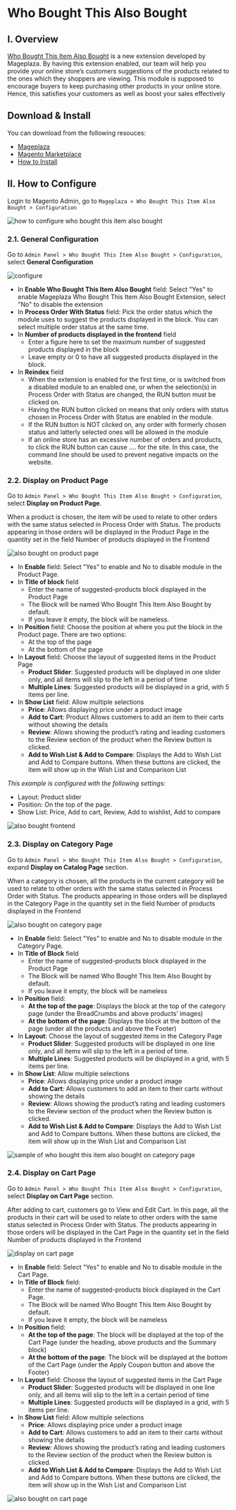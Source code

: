 # Who Bought This Also Bought

## I. Overview

[Who Bought This Item Also Bought](https://www.mageplaza.com/magento-2-who-bought-this-also-bought/) is a new extension developed by Mageplaza. By having this extension enabled, our team will help you provide your online store’s customers suggestions of the products related to the ones which they shoppers are viewing. This module is supposed to encourage buyers to keep purchasing other products in your online store. Hence, this satisfies your customers as well as boost your sales effectively

## Download & Install

You can download from the following resouces:

- [Mageplaza](https://www.mageplaza.com/magento-2-who-bought-this-also-bought/)
- [Magento Marketplace](https://marketplace.magento.com/mageplaza-module-who-bought-this-item-also-bought.html)
- [How to Install](https://www.mageplaza.com/install-magento-2-extension/)


## II. How to Configure

Login to Magento Admin, go to `Mageplaza > Who Bought This Item Also Bought > Configuration`

![how to configure who bought this item also bought](https://cdn.mageplaza.com/media/general/ZkRdIen.png)

### 2.1. General Configuration

Go to `Admin Panel > Who Bought This Item Also Bought > Configuration`, select **General Configuration**

![configure](https://cdn.mageplaza.com/media/general/u4t58bE.png)

* In **Enable Who Bought This Item Also Bought** field: Select "Yes" to enable Mageplaza Who Bought This Item Also Bought Extension, select "No" to disable the extension
* In **Process Order With Status** field: Pick the order status which the module uses to suggest the products displayed in the block. You can select multiple order status at the same time.
* In **Number of products displayed in the frontend** field
  * Enter a figure here to set the maximum number of suggested products displayed in the block
  * Leave empty or 0 to have all suggested products displayed in the block.
* In **Reindex** field
  * When the extension is enabled for the first time, or is switched from a disabled module to an enabled one, or when the selection(s) in Process Order with Status are changed, the RUN button must be clicked on.
  * Having the RUN button clicked on means that only orders with status chosen in Process Order with Status are enabled in the module.
  * If the RUN button is NOT clicked on, any order with formerly chosen status and latterly selected ones will be allowed in the module
  * If an online store has an excessive number of orders and products, to click the RUN button can cause …. for the site. In this case, the command line should be used to prevent negative impacts on the website.

### 2.2. Display on Product Page

Go to `Admin Panel > Who Bought This Item Also Bought > Configuration`, select **Display on Product Page**.

When a product is chosen, the item will be used to relate to other orders with the same status selected in Process Order with Status. The products appearing in those orders will be displayed in the Product Page in the quantity set in the field Number of products displayed in the Frontend 

![also bought on product page](https://cdn.mageplaza.com/media/general/Gd6soIY.png)

* In **Enable** field: Select "Yes" to enable and No to disable module in the Product Page.
* In **Title of block** field
  * Enter the name of suggested-products block displayed in the Product Page
  * The Block will be named Who Bought This Item Also Bought by default.
  * If you leave it empty, the block will be nameless.
* In **Position** field: Choose the position at where you put the block in the Product page. There are two options:
  * At the top of the page
  * At the bottom of the page
* In **Layout** field: Choose the layout of suggested items in the Product Page
  * **Product Slider**: Suggested products will be displayed in one slider only, and all items will slip to the left in a period of time
  * **Multiple Lines**: Suggested products will be displayed in a grid, with 5 items per line.
* In **Show List** field: Allow multiple selections
  * **Price**: Allows displaying price under a product image
  * **Add to Cart**: Product Allows customers to add an item to their carts without showing the details
  * **Review**: Allows showing the product’s rating and leading customers to the Review section of the product when the Review button is clicked.
  * **Add to Wish List & Add to Compare**: Displays the Add to Wish List and  Add to Compare buttons. When these buttons are clicked, the item will show up in the Wish List and Comparison List

*This example is configured with the following settings:*
  * Layout: Product slider
  * Position: On the top of the page.
  * Show List: Price, Add to cart, Review, Add to wishlist, Add to compare

![also bought frontend](https://cdn.mageplaza.com/media/general/JvR81o7.png)


### 2.3. Display on Category Page

Go to `Admin Panel > Who Bought This Item Also Bought > Configuration`, expand **Display on Catalog Page** section.

When a category is chosen, all the products in the current category will be used to relate to other orders with the same status selected in Process Order with Status. The products appearing in those orders will be displayed in the Category Page in the quantity set in the field Number of products displayed in the Frontend 

![also bought on category page](https://cdn.mageplaza.com/media/general/4tdjW5y.png)


* In **Enable** field: Select "Yes" to enable and No to disable module in the Category Page.
* In **Title of Block** field
  * Enter the name of suggested-products block displayed in the Product Page
  * The Block will be named Who Bought This Item Also Bought by default.
  * If you leave it empty, the block will be nameless
* In **Position** field:
  * **At the top of the page**: Displays the block at the top of the category page (under the BreadCrumbs and above products’ images)
  * **At the bottom of the page**: Displays the block at the bottom of the page (under all the products and above the Footer)
* In **Layout**: Choose the layout of suggested items in the Category Page
  * **Product Slider**: Suggested products will be displayed in one line only, and all items will slip to the left in a period of time.
  * **Multiple Lines**: Suggested products will be displayed in a grid, with 5 items per line.
* In **Show List**: Allow multiple selections
  * **Price**: Allows displaying price under a product image
  * **Add to Cart**: Allows customers to add an item to their carts without showing the details
  * **Review**: Allows showing the product’s rating and leading customers to the Review section of the product when the Review button is clicked.
  * **Add to Wish List & Add to Compare**: Displays the Add to Wish List and  Add to Compare buttons. When these buttons are clicked, the item will show up in the Wish List and Comparison List

![sample of who bought this item also bought on category page](https://cdn.mageplaza.com/media/general/QUrsuqP.png)

### 2.4. Display on Cart Page

Go to `Admin Panel > Who Bought This Item Also Bought > Configuration`, select **Display on Cart Page** section.

After adding to cart, customers go to View and Edit Cart. In this page, all the products in their cart will be used to relate to other orders with the same status selected in Process Order with Status. The products appearing in those orders will be displayed in the Cart Page in the quantity set in the field Number of products displayed in the Frontend


![display on cart page](https://cdn.mageplaza.com/media/general/l5ibZXL.png)


* In **Enable** field: Select "Yes" to enable and No to disable module in the Cart Page.
* In **Title of Block** field: 
  * Enter the name of suggested-products block displayed in the Cart Page.
  * The Block will be named Who Bought This Item Also Bought by default.
  * If you leave it empty, the block will be nameless 
* In **Position** field:
  * **At the top of the page**: The block will be displayed at the top of the Cart Page (under the heading, above products and the Summary block)
  * **At the bottom of the page**: The block will be displayed at the bottom of the Cart Page (under the Apply Coupon button and above the Footer)
* In **Layout** field: Choose the layout of suggested items in the Cart Page
  * **Product Slider**: Suggested products will be displayed in one line only, and all items will slip to the left in a certain period of time
  * **Multiple Lines**: Suggested products will be displayed in a grid, with 5 items per line.
* In **Show List** field: Allow multiple selections
  * **Price**: Allows displaying price under a product image
  * **Add to Cart**: Allows customers to add an item to their carts without showing the details
  * **Review**: Allows showing the product’s rating and leading customers to the Review section of the product when the Review button is clicked.
  * **Add to Wish List & Add to Compare**: Displays the Add to Wish List and  Add to Compare buttons. When these buttons are clicked, the item will show up in the Wish List and Comparison List

![also bought on cart page](https://cdn.mageplaza.com/media/general/bmIju5s.png)
